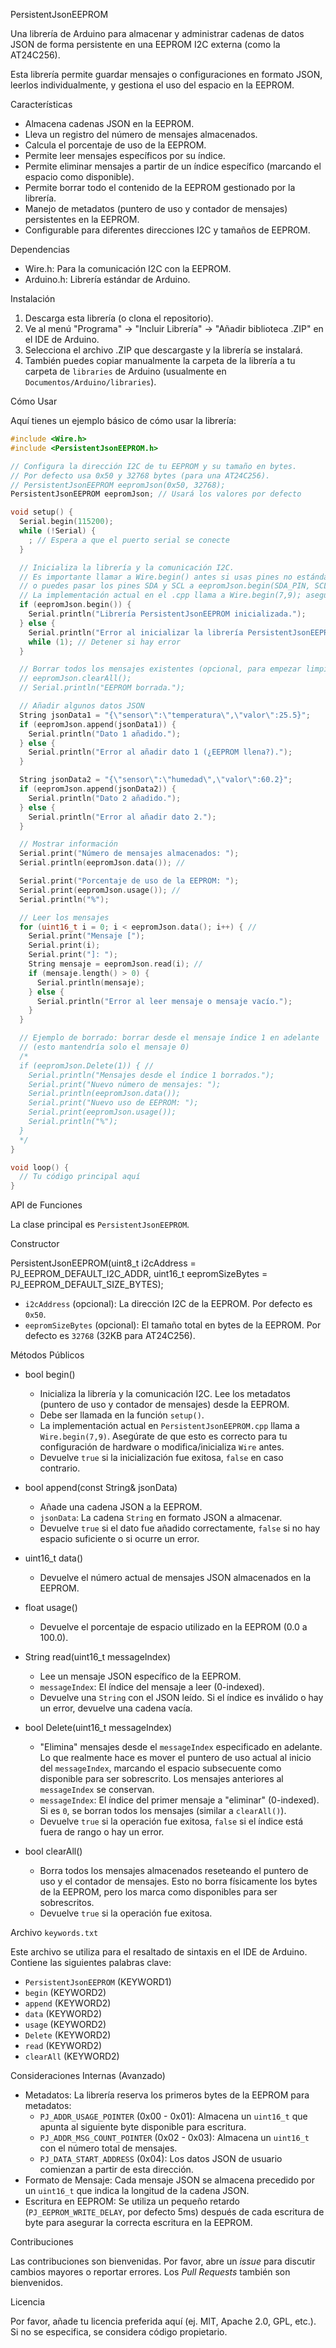 PersistentJsonEEPROM

Una librería de Arduino para almacenar y administrar cadenas de datos JSON de forma persistente en una EEPROM I2C externa (como la AT24C256).

Esta librería permite guardar mensajes o configuraciones en formato JSON, leerlos individualmente, y gestiona el uso del espacio en la EEPROM.

Características

* Almacena cadenas JSON en la EEPROM.
* Lleva un registro del número de mensajes almacenados.
* Calcula el porcentaje de uso de la EEPROM.
* Permite leer mensajes específicos por su índice.
* Permite eliminar mensajes a partir de un índice específico (marcando el espacio como disponible).
* Permite borrar todo el contenido de la EEPROM gestionado por la librería.
* Manejo de metadatos (puntero de uso y contador de mensajes) persistentes en la EEPROM.
* Configurable para diferentes direcciones I2C y tamaños de EEPROM.

Dependencias

* Wire.h: Para la comunicación I2C con la EEPROM.
* Arduino.h: Librería estándar de Arduino.

Instalación

1.  Descarga esta librería (o clona el repositorio).
2.  Ve al menú "Programa" -> "Incluir Librería" -> "Añadir biblioteca .ZIP" en el IDE de Arduino.
3.  Selecciona el archivo .ZIP que descargaste y la librería se instalará.
4.  También puedes copiar manualmente la carpeta de la librería a tu carpeta de `libraries` de Arduino (usualmente en `Documentos/Arduino/libraries`).

Cómo Usar

Aquí tienes un ejemplo básico de cómo usar la librería:

```cpp
#include <Wire.h>
#include <PersistentJsonEEPROM.h>

// Configura la dirección I2C de tu EEPROM y su tamaño en bytes.
// Por defecto usa 0x50 y 32768 bytes (para una AT24C256).
// PersistentJsonEEPROM eepromJson(0x50, 32768);
PersistentJsonEEPROM eepromJson; // Usará los valores por defecto

void setup() {
  Serial.begin(115200);
  while (!Serial) {
    ; // Espera a que el puerto serial se conecte
  }

  // Inicializa la librería y la comunicación I2C.
  // Es importante llamar a Wire.begin() antes si usas pines no estándar para I2C,
  // o puedes pasar los pines SDA y SCL a eepromJson.begin(SDA_PIN, SCL_PIN)
  // La implementación actual en el .cpp llama a Wire.begin(7,9); asegúrate que esto es correcto para tu hardware.
  if (eepromJson.begin()) {
    Serial.println("Librería PersistentJsonEEPROM inicializada.");
  } else {
    Serial.println("Error al inicializar la librería PersistentJsonEEPROM.");
    while (1); // Detener si hay error
  }

  // Borrar todos los mensajes existentes (opcional, para empezar limpio)
  // eepromJson.clearAll();
  // Serial.println("EEPROM borrada.");

  // Añadir algunos datos JSON
  String jsonData1 = "{\"sensor\":\"temperatura\",\"valor\":25.5}";
  if (eepromJson.append(jsonData1)) {
    Serial.println("Dato 1 añadido.");
  } else {
    Serial.println("Error al añadir dato 1 (¿EEPROM llena?).");
  }

  String jsonData2 = "{\"sensor\":\"humedad\",\"valor\":60.2}";
  if (eepromJson.append(jsonData2)) {
    Serial.println("Dato 2 añadido.");
  } else {
    Serial.println("Error al añadir dato 2.");
  }

  // Mostrar información
  Serial.print("Número de mensajes almacenados: ");
  Serial.println(eepromJson.data()); //

  Serial.print("Porcentaje de uso de la EEPROM: ");
  Serial.print(eepromJson.usage()); //
  Serial.println("%");

  // Leer los mensajes
  for (uint16_t i = 0; i < eepromJson.data(); i++) { //
    Serial.print("Mensaje [");
    Serial.print(i);
    Serial.print("]: ");
    String mensaje = eepromJson.read(i); //
    if (mensaje.length() > 0) {
      Serial.println(mensaje);
    } else {
      Serial.println("Error al leer mensaje o mensaje vacío.");
    }
  }

  // Ejemplo de borrado: borrar desde el mensaje índice 1 en adelante
  // (esto mantendría solo el mensaje 0)
  /*
  if (eepromJson.Delete(1)) { //
    Serial.println("Mensajes desde el índice 1 borrados.");
    Serial.print("Nuevo número de mensajes: ");
    Serial.println(eepromJson.data());
    Serial.print("Nuevo uso de EEPROM: ");
    Serial.print(eepromJson.usage());
    Serial.println("%");
  }
  */
}

void loop() {
  // Tu código principal aquí
}
```

API de Funciones

La clase principal es `PersistentJsonEEPROM`.

Constructor

PersistentJsonEEPROM(uint8_t i2cAddress = PJ_EEPROM_DEFAULT_I2C_ADDR, uint16_t eepromSizeBytes = PJ_EEPROM_DEFAULT_SIZE_BYTES);

* `i2cAddress` (opcional): La dirección I2C de la EEPROM. Por defecto es `0x50`.
* `eepromSizeBytes` (opcional): El tamaño total en bytes de la EEPROM. Por defecto es `32768` (32KB para AT24C256).

Métodos Públicos

* bool begin()
    * Inicializa la librería y la comunicación I2C. Lee los metadatos (puntero de uso y contador de mensajes) desde la EEPROM.
    * Debe ser llamada en la función `setup()`.
    * La implementación actual en `PersistentJsonEEPROM.cpp` llama a `Wire.begin(7,9)`. Asegúrate de que esto es correcto para tu configuración de hardware o modifica/inicializa `Wire` antes.
    * Devuelve `true` si la inicialización fue exitosa, `false` en caso contrario.

* bool append(const String& jsonData)
    * Añade una cadena JSON a la EEPROM.
    * `jsonData`: La cadena `String` en formato JSON a almacenar.
    * Devuelve `true` si el dato fue añadido correctamente, `false` si no hay espacio suficiente o si ocurre un error.

* uint16_t data()
    * Devuelve el número actual de mensajes JSON almacenados en la EEPROM.

* float usage()
    * Devuelve el porcentaje de espacio utilizado en la EEPROM (0.0 a 100.0).

* String read(uint16_t messageIndex)
    * Lee un mensaje JSON específico de la EEPROM.
    * `messageIndex`: El índice del mensaje a leer (0-indexed).
    * Devuelve una `String` con el JSON leído. Si el índice es inválido o hay un error, devuelve una cadena vacía.

* bool Delete(uint16_t messageIndex)
    * "Elimina" mensajes desde el `messageIndex` especificado en adelante. Lo que realmente hace es mover el puntero de uso actual al inicio del `messageIndex`, marcando el espacio subsecuente como disponible para ser sobrescrito. Los mensajes anteriores al `messageIndex` se conservan.
    * `messageIndex`: El índice del primer mensaje a "eliminar" (0-indexed). Si es `0`, se borran todos los mensajes (similar a `clearAll()`).
    * Devuelve `true` si la operación fue exitosa, `false` si el índice está fuera de rango o hay un error.

* bool clearAll()
    * Borra todos los mensajes almacenados reseteando el puntero de uso y el contador de mensajes. Esto no borra físicamente los bytes de la EEPROM, pero los marca como disponibles para ser sobrescritos.
    * Devuelve `true` si la operación fue exitosa.

Archivo `keywords.txt`

Este archivo se utiliza para el resaltado de sintaxis en el IDE de Arduino.
Contiene las siguientes palabras clave:
* `PersistentJsonEEPROM` (KEYWORD1)
* `begin` (KEYWORD2)
* `append` (KEYWORD2)
* `data` (KEYWORD2)
* `usage` (KEYWORD2)
* `Delete` (KEYWORD2)
* `read` (KEYWORD2)
* `clearAll` (KEYWORD2)

Consideraciones Internas (Avanzado)

* Metadatos: La librería reserva los primeros bytes de la EEPROM para metadatos:
    * `PJ_ADDR_USAGE_POINTER` (0x00 - 0x01): Almacena un `uint16_t` que apunta al siguiente byte disponible para escritura.
    * `PJ_ADDR_MSG_COUNT_POINTER` (0x02 - 0x03): Almacena un `uint16_t` con el número total de mensajes.
    * `PJ_DATA_START_ADDRESS` (0x04): Los datos JSON de usuario comienzan a partir de esta dirección.
* Formato de Mensaje: Cada mensaje JSON se almacena precedido por un `uint16_t` que indica la longitud de la cadena JSON.
* Escritura en EEPROM: Se utiliza un pequeño retardo (`PJ_EEPROM_WRITE_DELAY`, por defecto 5ms) después de cada escritura de byte para asegurar la correcta escritura en la EEPROM.

Contribuciones

Las contribuciones son bienvenidas. Por favor, abre un *issue* para discutir cambios mayores o reportar errores. Los *Pull Requests* también son bienvenidos.

Licencia

Por favor, añade tu licencia preferida aquí (ej. MIT, Apache 2.0, GPL, etc.). Si no se especifica, se considera código propietario.
